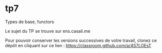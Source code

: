# tp7
Types de base, functors

Le sujet du TP se trouve sur ens.casali.me

Pour pouvoir conserver les versions successives de votre travail, clonez ce dépôt en cliquant sur ce lien : 
https://classroom.github.com/a/4S7LOEsT
